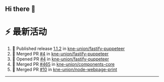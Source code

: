 ## Hi there 👋

<!--

**Here are some ideas to get you started:**

🙋‍♀️ A short introduction - what is your organization all about?
🌈 Contribution guidelines - how can the community get involved?
👩‍💻 Useful resources - where can the community find your docs? Is there anything else the community should know?
🍿 Fun facts - what does your team eat for breakfast?
🧙 Remember, you can do mighty things with the power of [Markdown](https://docs.github.com/github/writing-on-github/getting-started-with-writing-and-formatting-on-github/basic-writing-and-formatting-syntax)
-->


# ⚡ 最新活动

<!--START_SECTION:activity-->
1. 🚀 Published release [1.1.2](https://github.com/kne-union/fastify-puppeteer/releases/tag/1.1.2) in [kne-union/fastify-puppeteer](https://github.com/kne-union/fastify-puppeteer)
2. 🎉 Merged PR [#4](https://github.com/kne-union/fastify-puppeteer/pull/4) in [kne-union/fastify-puppeteer](https://github.com/kne-union/fastify-puppeteer)
3. 💪 Opened PR [#4](https://github.com/kne-union/fastify-puppeteer/pull/4) in [kne-union/fastify-puppeteer](https://github.com/kne-union/fastify-puppeteer)
4. 🎉 Merged PR [#465](https://github.com/kne-union/components-core/pull/465) in [kne-union/components-core](https://github.com/kne-union/components-core)
5. 🎉 Merged PR [#10](https://github.com/kne-union/node-webpage-print/pull/10) in [kne-union/node-webpage-print](https://github.com/kne-union/node-webpage-print)
<!--END_SECTION:activity-->

---
